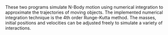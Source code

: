 These two programs simulate N-Body motion using numerical integration to approximate the trajectories of moving objects. The implemented numerical integration technique is the 4th order Runge-Kutta method. The masses, initial positions and velocities can be adjusted freely to simulate a variety of interactions.
